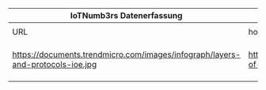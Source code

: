 |IoTNumb3rs Datenerfassung|||||||||||
| ---- | ---- | ---- | ---- | ---- | ---- | ---- | ---- | ---- | ---- | ---- |
||||||||||||
|URL|home_url|filename|device_class|device_count|market_class|market_volume|prognosis_year|publication_year|authorship_class|Dropbox folder|
|https://documents.trendmicro.com/images/infograph/layers-and-protocols-ioe.jpg|https://www.trendmicro.com/vinfo/us/security/news/internet-of-things/ioe-layers-protocols-and-possible-attacks|file14_layers-and-protocols-ioe.jpg|smart device|50000000000|||2020|2014|company|Pattoho/20190107-1200|
